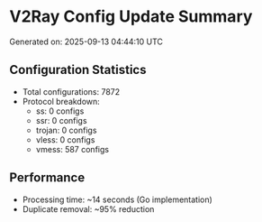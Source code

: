 # V2Ray Config Update Summary
Generated on: 2025-09-13 04:44:10 UTC

## Configuration Statistics
- Total configurations: 7872
- Protocol breakdown:
  - ss: 0 configs
  - ssr: 0 configs
  - trojan: 0 configs
  - vless: 0 configs
  - vmess: 587 configs

## Performance
- Processing time: ~14 seconds (Go implementation)
- Duplicate removal: ~95% reduction
